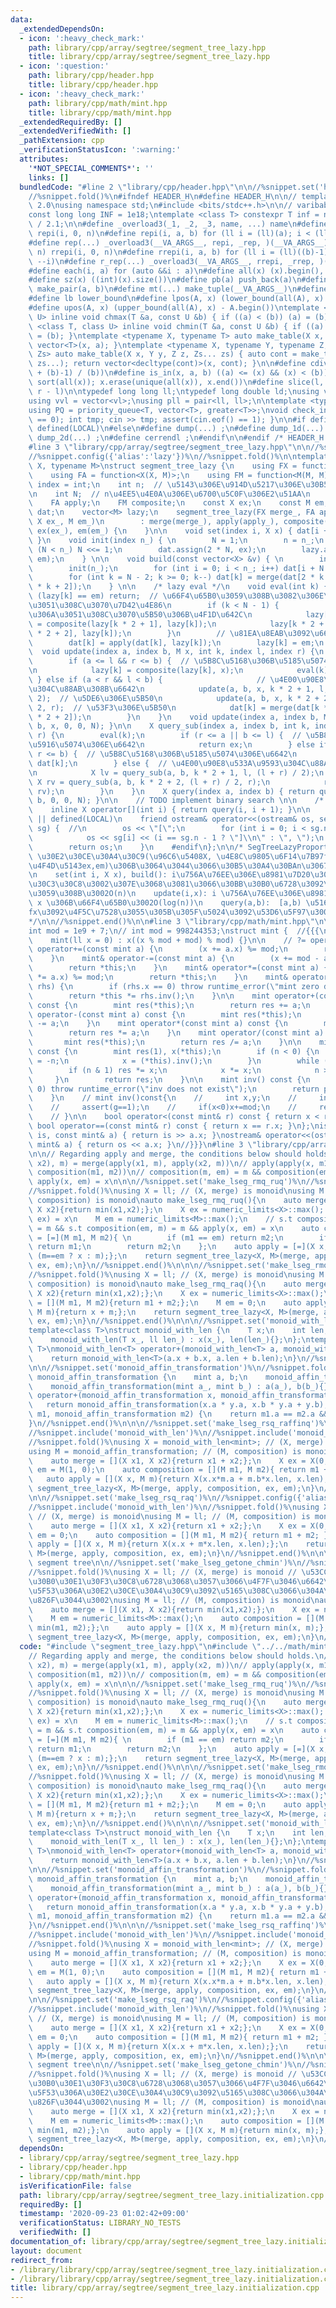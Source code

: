 ```yaml
---
data:
  _extendedDependsOn:
  - icon: ':heavy_check_mark:'
    path: library/cpp/array/segtree/segment_tree_lazy.hpp
    title: library/cpp/array/segtree/segment_tree_lazy.hpp
  - icon: ':question:'
    path: library/cpp/header.hpp
    title: library/cpp/header.hpp
  - icon: ':heavy_check_mark:'
    path: library/cpp/math/mint.hpp
    title: library/cpp/math/mint.hpp
  _extendedRequiredBy: []
  _extendedVerifiedWith: []
  _pathExtension: cpp
  _verificationStatusIcon: ':warning:'
  attributes:
    '*NOT_SPECIAL_COMMENTS*': ''
    links: []
  bundledCode: "#line 2 \"library/cpp/header.hpp\"\n\n//%snippet.set('header')%\n\
    //%snippet.fold()%\n#ifndef HEADER_H\n#define HEADER_H\n\n// template version\
    \ 2.0\nusing namespace std;\n#include <bits/stdc++.h>\n\n// varibable settings\n\
    const long long INF = 1e18;\ntemplate <class T> constexpr T inf = numeric_limits<T>::max()\
    \ / 2.1;\n\n#define _overload3(_1, _2, _3, name, ...) name\n#define _rep(i, n)\
    \ repi(i, 0, n)\n#define repi(i, a, b) for (ll i = (ll)(a); i < (ll)(b); ++i)\n\
    #define rep(...) _overload3(__VA_ARGS__, repi, _rep, )(__VA_ARGS__)\n#define _rrep(i,\
    \ n) rrepi(i, 0, n)\n#define rrepi(i, a, b) for (ll i = (ll)((b)-1); i >= (ll)(a);\
    \ --i)\n#define r_rep(...) _overload3(__VA_ARGS__, rrepi, _rrep, )(__VA_ARGS__)\n\
    #define each(i, a) for (auto &&i : a)\n#define all(x) (x).begin(), (x).end()\n\
    #define sz(x) ((int)(x).size())\n#define pb(a) push_back(a)\n#define mp(a, b)\
    \ make_pair(a, b)\n#define mt(...) make_tuple(__VA_ARGS__)\n#define ub upper_bound\n\
    #define lb lower_bound\n#define lpos(A, x) (lower_bound(all(A), x) - A.begin())\n\
    #define upos(A, x) (upper_bound(all(A), x) - A.begin())\ntemplate <class T, class\
    \ U> inline void chmax(T &a, const U &b) { if ((a) < (b)) (a) = (b); }\ntemplate\
    \ <class T, class U> inline void chmin(T &a, const U &b) { if ((a) > (b)) (a)\
    \ = (b); }\ntemplate <typename X, typename T> auto make_table(X x, T a) { return\
    \ vector<T>(x, a); }\ntemplate <typename X, typename Y, typename Z, typename...\
    \ Zs> auto make_table(X x, Y y, Z z, Zs... zs) { auto cont = make_table(y, z,\
    \ zs...); return vector<decltype(cont)>(x, cont); }\n\n#define cdiv(a, b) (((a)\
    \ + (b)-1) / (b))\n#define is_in(x, a, b) ((a) <= (x) && (x) < (b))\n#define uni(x)\
    \ sort(all(x)); x.erase(unique(all(x)), x.end())\n#define slice(l, r) substr(l,\
    \ r - l)\n\ntypedef long long ll;\ntypedef long double ld;\nusing vl = vector<ll>;\n\
    using vvl = vector<vl>;\nusing pll = pair<ll, ll>;\n\ntemplate <typename T>\n\
    using PQ = priority_queue<T, vector<T>, greater<T>>;\nvoid check_input() { assert(cin.eof()\
    \ == 0); int tmp; cin >> tmp; assert(cin.eof() == 1); }\n\n#if defined(PCM) ||\
    \ defined(LOCAL)\n#else\n#define dump(...) ;\n#define dump_1d(...) ;\n#define\
    \ dump_2d(...) ;\n#define cerrendl ;\n#endif\n\n#endif /* HEADER_H */\n//%snippet.end()%\n\
    #line 3 \"library/cpp/array/segtree/segment_tree_lazy.hpp\"\n\n//%snippet.set('segment_tree_lazy')%\n\
    //%snippet.config({'alias':'lazy'})%\n//%snippet.fold()%\n\ntemplate <typename\
    \ X, typename M>\nstruct segment_tree_lazy {\n    using FX = function<X(X, X)>;\n\
    \    using FA = function<X(X, M)>;\n    using FM = function<M(M, M)>;\n    using\
    \ index = int;\n    int n;  // \u5143\u306E\u914D\u5217\u306E\u30B5\u30A4\u30BA\
    \n    int N;  // n\u4EE5\u4E0A\u306E\u6700\u5C0F\u306E2\u51AA\n    FX merge;\n\
    \    FA apply;\n    FM composite;\n    const X ex;\n    const M em;\n    vector<X>\
    \ dat;\n    vector<M> lazy;\n    segment_tree_lazy(FX merge_, FA apply_, FM composite_,\
    \ X ex_, M em_)\n        : merge(merge_), apply(apply_), composite(composite_),\
    \ ex(ex_), em(em_) {\n    }\n\n    void set(index i, X x) { dat[i + n - 1] = x;\
    \ }\n    void init(index n_) { \n        N = 1;\n        n = n_;\n        while\
    \ (N < n_) N <<= 1;\n        dat.assign(2 * N, ex);\n        lazy.assign(2 * N,\
    \ em);\n    } \n\n    void build(const vector<X> &v) { \n        int n_ = v.size();\n\
    \        init(n_);\n        for (int i = 0; i < n_; i++) dat[i + N - 1] = v[i];\n\
    \        for (int k = N - 2; k >= 0; k--) dat[k] = merge(dat[2 * k + 1], dat[2\
    \ * k + 2]);\n    } \n\n    /* lazy eval */\n    void eval(int k) {\n        if\
    \ (lazy[k] == em) return;  // \u66F4\u65B0\u3059\u308B\u3082\u306E\u304C\u7121\
    \u3051\u308C\u3070\u7D42\u4E86\n        if (k < N - 1) {            // \u8449\u3067\
    \u306A\u3051\u308C\u3070\u5B50\u306B\u4F1D\u642C\n            lazy[k * 2 + 1]\
    \ = composite(lazy[k * 2 + 1], lazy[k]);\n            lazy[k * 2 + 2] = composite(lazy[k\
    \ * 2 + 2], lazy[k]);\n        }\n        // \u81EA\u8EAB\u3092\u66F4\u65B0\n\
    \        dat[k] = apply(dat[k], lazy[k]);\n        lazy[k] = em;\n    }\n\n  \
    \  void update(index a, index b, M x, int k, index l, index r) {\n        eval(k);\n\
    \        if (a <= l && r <= b) {  // \u5B8C\u5168\u306B\u5185\u5074\u306E\u6642\
    \n            lazy[k] = composite(lazy[k], x);\n            eval(k);\n       \
    \ } else if (a < r && l < b) {                     // \u4E00\u90E8\u533A\u9593\
    \u304C\u88AB\u308B\u6642\n            update(a, b, x, k * 2 + 1, l, (l + r) /\
    \ 2);  // \u5DE6\u306E\u5B50\n            update(a, b, x, k * 2 + 2, (l + r) /\
    \ 2, r);  // \u53F3\u306E\u5B50\n            dat[k] = merge(dat[k * 2 + 1], dat[k\
    \ * 2 + 2]);\n        }\n    }\n    void update(index a, index b, M x) { update(a,\
    \ b, x, 0, 0, N); }\n\n    X query_sub(index a, index b, int k, index l, index\
    \ r) {\n        eval(k);\n        if (r <= a || b <= l) {  // \u5B8C\u5168\u306B\
    \u5916\u5074\u306E\u6642\n            return ex;\n        } else if (a <= l &&\
    \ r <= b) {  // \u5B8C\u5168\u306B\u5185\u5074\u306E\u6642\n            return\
    \ dat[k];\n        } else {  // \u4E00\u90E8\u533A\u9593\u304C\u88AB\u308B\u6642\
    \n            X lv = query_sub(a, b, k * 2 + 1, l, (l + r) / 2);\n           \
    \ X rv = query_sub(a, b, k * 2 + 2, (l + r) / 2, r);\n            return merge(lv,\
    \ rv);\n        }\n    }\n    X query(index a, index b) { return query_sub(a,\
    \ b, 0, 0, N); }\n\n    // TODO implement binary search \n\n    /* debug */\n\
    \    inline X operator[](int i) { return query(i, i + 1); }\n\n    #if defined(PCM)\
    \ || defined(LOCAL)\n    friend ostream& operator<<(ostream& os, segment_tree_lazy&\
    \ sg) {  //\n        os << \"[\";\n        for (int i = 0; i < sg.n; i++) {\n\
    \            os << sg[i] << (i == sg.n - 1 ? \"]\\n\" : \", \");\n        }\n\
    \        return os;\n    }\n    #endif\n};\n\n/* SegTreeLazyProportional<X,M>(n,fx,fa,fm,ex,em):\
    \ \u30E2\u30CE\u30A4\u30C9(\u96C6\u5408X, \u4E8C\u9805\u6F14\u7B97fx,fa,fm,p \u5358\
    \u4F4D\u5143ex,em)\u306B\u3064\u3044\u3066\u30B5\u30A4\u30BAn\u3067\u69CB\u7BC9\
    \n    set(int i, X x), build(): i\u756A\u76EE\u306E\u8981\u7D20\u3092x\u306B\u30BB\
    \u30C3\u30C8\u3002\u307E\u3068\u3081\u3066\u30BB\u30B0\u6728\u3092\u69CB\u7BC9\
    \u3059\u308B\u3002O(n)\n    update(i,x): i \u756A\u76EE\u306E\u8981\u7D20\u3092\
    \ x \u306B\u66F4\u65B0\u3002O(log(n))\n    query(a,b):  [a,b) \u5168\u3066\u306B\
    fx\u3092\u4F5C\u7528\u3055\u305B\u305F\u5024\u3092\u53D6\u5F97\u3002O(log(n))\n\
    */\n\n//%snippet.end()%\n\n#line 3 \"library/cpp/math/mint.hpp\"\n\n//%snippet.set('mint')%\n\
    int mod = 1e9 + 7;\n// int mod = 998244353;\nstruct mint {  //{{{\n    ll x;\n\
    \    mint(ll x = 0) : x((x % mod + mod) % mod) {}\n\n    // ?= operator\n    mint&\
    \ operator+=(const mint a) {\n        (x += a.x) %= mod;\n        return *this;\n\
    \    }\n    mint& operator-=(const mint a) {\n        (x += mod - a.x) %= mod;\n\
    \        return *this;\n    }\n    mint& operator*=(const mint a) {\n        (x\
    \ *= a.x) %= mod;\n        return *this;\n    }\n    mint& operator/=(const mint&\
    \ rhs) {\n        if (rhs.x == 0) throw runtime_error(\"mint zero division\");\n\
    \        return *this *= rhs.inv();\n    }\n\n    mint operator+(const mint a)\
    \ const {\n        mint res(*this);\n        return res += a;\n    }\n    mint\
    \ operator-(const mint a) const {\n        mint res(*this);\n        return res\
    \ -= a;\n    }\n    mint operator*(const mint a) const {\n        mint res(*this);\n\
    \        return res *= a;\n    }\n    mint operator/(const mint a) const {\n \
    \       mint res(*this);\n        return res /= a;\n    }\n\n    mint pow(ll n)\
    \ const {\n        mint res(1), x(*this);\n        if (n < 0) {\n            n\
    \ = -n;\n            x = (*this).inv();\n        }\n        while (n) {\n    \
    \        if (n & 1) res *= x;\n            x *= x;\n            n >>= 1;\n   \
    \     }\n        return res;\n    }\n\n    mint inv() const {\n        if (x ==\
    \ 0) throw runtime_error(\"inv does not exist\");\n        return pow(mod - 2);\n\
    \    }\n    // mint inv()const{\n    //     int x,y;\n    //     int g=extgcd(v,mod,x,y);\n\
    \    //     assert(g==1);\n    //     if(x<0)x+=mod;\n    //     return mint(x);\n\
    \    // }\n\n    bool operator<(const mint& r) const { return x < r.x; }\n   \
    \ bool operator==(const mint& r) const { return x == r.x; }\n};\nistream& operator>>(istream&\
    \ is, const mint& a) { return is >> a.x; }\nostream& operator<<(ostream& os, const\
    \ mint& a) { return os << a.x; }\n//}}}\n#line 3 \"library/cpp/array/segtree/segment_tree_lazy.initialization.cpp\"\
    \n\n// Regarding apply and merge, the conditions below should holds.\n// apply(merge(x1,\
    \ x2), m) = merge(apply(x1, m), apply(x2, m))\n// apply(apply(x, m1), m2) = apply(x,\
    \ composition(m1, m2))\n// composition(m, em) = m && composition(em, m) = m &&\
    \ apply(x, em) = x\n\n\n//%snippet.set('make_lseg_rmq_ruq')%\n//%snippet.config({'alias':'rmq_ruq'})%\n\
    //%snippet.fold()%\nusing X = ll; // (X, merge) is monoid\nusing M = ll; // (M,\
    \ composition) is monoid\nauto make_lseg_rmq_ruq(){\n    auto merge = [](X x1,\
    \ X x2){return min(x1,x2);};\n    X ex = numeric_limits<X>::max();  // s.t merge(x,\
    \ ex) = x\n    M em = numeric_limits<M>::max();\n    // s.t composition(m, em)\
    \ = m && s.t composition(em, m) = m && apply(x, em) = x\n    auto composition\
    \ = [=](M m1, M m2){ \n        if (m1 == em) return m2;\n        if (m2 == em)\
    \ return m1;\n        return m2;\n    };\n    auto apply = [=](X x, M m){return\
    \ (m==em ? x : m);};\n    return segment_tree_lazy<X, M>(merge, apply, composition,\
    \ ex, em);\n}\n//%snippet.end()%\n\n\n//%snippet.set('make_lseg_rmq_raq')%\n//%snippet.config({'alias':'rmq_raq'})%\n\
    //%snippet.fold()%\nusing X = ll; // (X, merge) is monoid\nusing M = ll; // (M,\
    \ composition) is monoid\nauto make_lseg_rmq_raq(){\n    auto merge = [](X x1,\
    \ X x2){return min(x1,x2);};\n    X ex = numeric_limits<X>::max();\n    auto composition\
    \ = [](M m1, M m2){return m1 + m2;};\n    M em = 0;\n    auto apply = [](X x,\
    \ M m){return x + m;};\n    return segment_tree_lazy<X, M>(merge, apply, composition,\
    \ ex, em);\n}\n//%snippet.end()%\n\n\n//%snippet.set('monoid_with_len')%\n//%snippet.fold()%\n\
    template<class T>\nstruct monoid_with_len {\n    T x;\n    int len;\n    monoid_with_len(){};\n\
    \    monoid_with_len(T x_, ll len_) : x(x_), len(len_){};\n};\ntemplate<class\
    \ T>\nmonoid_with_len<T> operator+(monoid_with_len<T> a, monoid_with_len<T> b){\n\
    \    return monoid_with_len<T>(a.x + b.x, a.len + b.len);\n}\n//%snippet.end()%\n\
    \n\n//%snippet.set('monoid_affin_transformation')%\n//%snippet.fold()%\nstruct\
    \ monoid_affin_transformation {\n    mint a, b;\n    monoid_affin_transformation(){};\n\
    \    monoid_affin_transformation(mint a_, mint b_) : a(a_), b(b_){};\n};\nmonoid_affin_transformation\
    \ operator+(monoid_affin_transformation x, monoid_affin_transformation y){\n \
    \   return monoid_affin_transformation(x.a * y.a, x.b * y.a + y.b);\n}\nbool operator==(monoid_affin_transformation\
    \ m1, monoid_affin_transformation m2) {\n    return m1.a == m2.a && m1.b == m2.b;\n\
    }\n//%snippet.end()%\n\n\n//%snippet.set('make_lseg_rsq_raffinq')%\n//%snippet.config({'alias':'rsq_raffinq'})%\n\
    //%snippet.include('monoid_with_len')%\n//%snippet.include('monoid_affin_transformation')%\n\
    //%snippet.fold()%\nusing X = monoid_with_len<mint>; // (X, merge) is monoid\n\
    using M = monoid_affin_transformation; // (M, composition) is monoid\nauto make_lseg_rsq_raffinq(){\n\
    \    auto merge = [](X x1, X x2){return x1 + x2;};\n    X ex = X(0, 0);\n    M\
    \ em = M(1, 0);\n    auto composition = [](M m1, M m2){ return m1 + m2; };\n \
    \   auto apply = [](X x, M m){return X(x.x*m.a + m.b*x.len, x.len);};\n    return\
    \ segment_tree_lazy<X, M>(merge, apply, composition, ex, em);\n}\n//%snippet.end()%\n\
    \n\n//%snippet.set('make_lseg_rsq_raq')%\n//%snippet.config({'alias':'rsq_raq'})%\n\
    //%snippet.include('monoid_with_len')%\n//%snippet.fold()%\nusing X = monoid_with_len<ll>;\
    \ // (X, merge) is monoid\nusing M = ll; // (M, composition) is monoid\nauto make_lseg_rsq_raq(){\n\
    \    auto merge = [](X x1, X x2){return x1 + x2;};\n    X ex = X(0, 0);\n    M\
    \ em = 0;\n    auto composition = [](M m1, M m2){ return m1 + m2; };\n    auto\
    \ apply = [](X x, M m){return X(x.x + m*x.len, x.len);};\n    return segment_tree_lazy<X,\
    \ M>(merge, apply, composition, ex, em);\n}\n//%snippet.end()%\n\n\n\n// dual\
    \ segment tree\n\n//%snippet.set('make_lseg_getone_chmin')%\n//%snippet.config({'alias':'getone_chmin'})%\n\
    //%snippet.fold()%\nusing X = ll; // (X, merge) is monoid // \u53CC\u5BFE\u30BB\
    \u30B0\u30E1\u30F3\u30C8\u6728\u3068\u3057\u3066\u4F7F\u3046\u6642\u306F\u9069\
    \u5F53\u306A\u30E2\u30CE\u30A4\u30C9\u3092\u5165\u308C\u3066\u304A\u3051\u3070\
    \u826F\u3044\u3002\nusing M = ll; // (M, composition) is monoid\nauto make_lseg_getone_chmin(){\n\
    \    auto merge = [](X x1, X x2){return min(x1,x2);};\n    X ex = numeric_limits<X>::max();\n\
    \    M em = numeric_limits<M>::max();\n    auto composition = [](M m1, M m2){return\
    \ min(m1, m2);};\n    auto apply = [](X x, M m){return min(x, m);};\n    return\
    \ segment_tree_lazy<X, M>(merge, apply, composition, ex, em);\n}\n//%snippet.end()%\n"
  code: "#include \"segment_tree_lazy.hpp\"\n#include \"../../math/mint.hpp\"\n\n\
    // Regarding apply and merge, the conditions below should holds.\n// apply(merge(x1,\
    \ x2), m) = merge(apply(x1, m), apply(x2, m))\n// apply(apply(x, m1), m2) = apply(x,\
    \ composition(m1, m2))\n// composition(m, em) = m && composition(em, m) = m &&\
    \ apply(x, em) = x\n\n\n//%snippet.set('make_lseg_rmq_ruq')%\n//%snippet.config({'alias':'rmq_ruq'})%\n\
    //%snippet.fold()%\nusing X = ll; // (X, merge) is monoid\nusing M = ll; // (M,\
    \ composition) is monoid\nauto make_lseg_rmq_ruq(){\n    auto merge = [](X x1,\
    \ X x2){return min(x1,x2);};\n    X ex = numeric_limits<X>::max();  // s.t merge(x,\
    \ ex) = x\n    M em = numeric_limits<M>::max();\n    // s.t composition(m, em)\
    \ = m && s.t composition(em, m) = m && apply(x, em) = x\n    auto composition\
    \ = [=](M m1, M m2){ \n        if (m1 == em) return m2;\n        if (m2 == em)\
    \ return m1;\n        return m2;\n    };\n    auto apply = [=](X x, M m){return\
    \ (m==em ? x : m);};\n    return segment_tree_lazy<X, M>(merge, apply, composition,\
    \ ex, em);\n}\n//%snippet.end()%\n\n\n//%snippet.set('make_lseg_rmq_raq')%\n//%snippet.config({'alias':'rmq_raq'})%\n\
    //%snippet.fold()%\nusing X = ll; // (X, merge) is monoid\nusing M = ll; // (M,\
    \ composition) is monoid\nauto make_lseg_rmq_raq(){\n    auto merge = [](X x1,\
    \ X x2){return min(x1,x2);};\n    X ex = numeric_limits<X>::max();\n    auto composition\
    \ = [](M m1, M m2){return m1 + m2;};\n    M em = 0;\n    auto apply = [](X x,\
    \ M m){return x + m;};\n    return segment_tree_lazy<X, M>(merge, apply, composition,\
    \ ex, em);\n}\n//%snippet.end()%\n\n\n//%snippet.set('monoid_with_len')%\n//%snippet.fold()%\n\
    template<class T>\nstruct monoid_with_len {\n    T x;\n    int len;\n    monoid_with_len(){};\n\
    \    monoid_with_len(T x_, ll len_) : x(x_), len(len_){};\n};\ntemplate<class\
    \ T>\nmonoid_with_len<T> operator+(monoid_with_len<T> a, monoid_with_len<T> b){\n\
    \    return monoid_with_len<T>(a.x + b.x, a.len + b.len);\n}\n//%snippet.end()%\n\
    \n\n//%snippet.set('monoid_affin_transformation')%\n//%snippet.fold()%\nstruct\
    \ monoid_affin_transformation {\n    mint a, b;\n    monoid_affin_transformation(){};\n\
    \    monoid_affin_transformation(mint a_, mint b_) : a(a_), b(b_){};\n};\nmonoid_affin_transformation\
    \ operator+(monoid_affin_transformation x, monoid_affin_transformation y){\n \
    \   return monoid_affin_transformation(x.a * y.a, x.b * y.a + y.b);\n}\nbool operator==(monoid_affin_transformation\
    \ m1, monoid_affin_transformation m2) {\n    return m1.a == m2.a && m1.b == m2.b;\n\
    }\n//%snippet.end()%\n\n\n//%snippet.set('make_lseg_rsq_raffinq')%\n//%snippet.config({'alias':'rsq_raffinq'})%\n\
    //%snippet.include('monoid_with_len')%\n//%snippet.include('monoid_affin_transformation')%\n\
    //%snippet.fold()%\nusing X = monoid_with_len<mint>; // (X, merge) is monoid\n\
    using M = monoid_affin_transformation; // (M, composition) is monoid\nauto make_lseg_rsq_raffinq(){\n\
    \    auto merge = [](X x1, X x2){return x1 + x2;};\n    X ex = X(0, 0);\n    M\
    \ em = M(1, 0);\n    auto composition = [](M m1, M m2){ return m1 + m2; };\n \
    \   auto apply = [](X x, M m){return X(x.x*m.a + m.b*x.len, x.len);};\n    return\
    \ segment_tree_lazy<X, M>(merge, apply, composition, ex, em);\n}\n//%snippet.end()%\n\
    \n\n//%snippet.set('make_lseg_rsq_raq')%\n//%snippet.config({'alias':'rsq_raq'})%\n\
    //%snippet.include('monoid_with_len')%\n//%snippet.fold()%\nusing X = monoid_with_len<ll>;\
    \ // (X, merge) is monoid\nusing M = ll; // (M, composition) is monoid\nauto make_lseg_rsq_raq(){\n\
    \    auto merge = [](X x1, X x2){return x1 + x2;};\n    X ex = X(0, 0);\n    M\
    \ em = 0;\n    auto composition = [](M m1, M m2){ return m1 + m2; };\n    auto\
    \ apply = [](X x, M m){return X(x.x + m*x.len, x.len);};\n    return segment_tree_lazy<X,\
    \ M>(merge, apply, composition, ex, em);\n}\n//%snippet.end()%\n\n\n\n// dual\
    \ segment tree\n\n//%snippet.set('make_lseg_getone_chmin')%\n//%snippet.config({'alias':'getone_chmin'})%\n\
    //%snippet.fold()%\nusing X = ll; // (X, merge) is monoid // \u53CC\u5BFE\u30BB\
    \u30B0\u30E1\u30F3\u30C8\u6728\u3068\u3057\u3066\u4F7F\u3046\u6642\u306F\u9069\
    \u5F53\u306A\u30E2\u30CE\u30A4\u30C9\u3092\u5165\u308C\u3066\u304A\u3051\u3070\
    \u826F\u3044\u3002\nusing M = ll; // (M, composition) is monoid\nauto make_lseg_getone_chmin(){\n\
    \    auto merge = [](X x1, X x2){return min(x1,x2);};\n    X ex = numeric_limits<X>::max();\n\
    \    M em = numeric_limits<M>::max();\n    auto composition = [](M m1, M m2){return\
    \ min(m1, m2);};\n    auto apply = [](X x, M m){return min(x, m);};\n    return\
    \ segment_tree_lazy<X, M>(merge, apply, composition, ex, em);\n}\n//%snippet.end()%\n"
  dependsOn:
  - library/cpp/array/segtree/segment_tree_lazy.hpp
  - library/cpp/header.hpp
  - library/cpp/math/mint.hpp
  isVerificationFile: false
  path: library/cpp/array/segtree/segment_tree_lazy.initialization.cpp
  requiredBy: []
  timestamp: '2020-09-23 01:02:42+09:00'
  verificationStatus: LIBRARY_NO_TESTS
  verifiedWith: []
documentation_of: library/cpp/array/segtree/segment_tree_lazy.initialization.cpp
layout: document
redirect_from:
- /library/library/cpp/array/segtree/segment_tree_lazy.initialization.cpp
- /library/library/cpp/array/segtree/segment_tree_lazy.initialization.cpp.html
title: library/cpp/array/segtree/segment_tree_lazy.initialization.cpp
---
```

